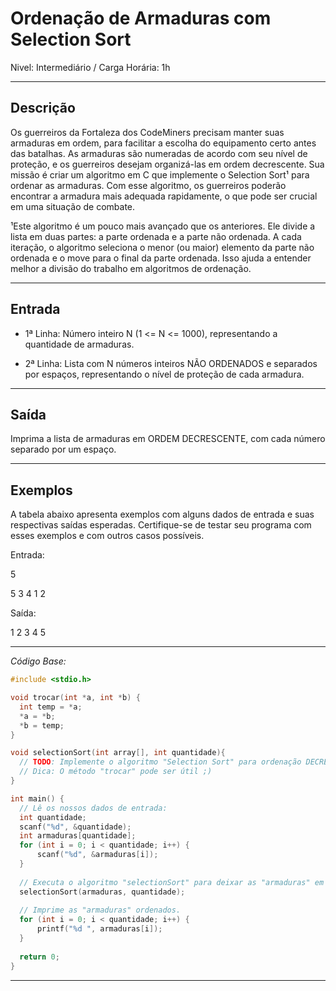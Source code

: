 # Ordenação de Armaduras com Selection Sort

Nivel: Intermediário / Carga Horária: 1h

---

## Descrição

Os guerreiros da Fortaleza dos CodeMiners precisam manter suas armaduras em ordem, para facilitar a escolha do equipamento certo antes das batalhas. As armaduras são numeradas de acordo com seu nível de proteção, e os guerreiros desejam organizá-las em ordem decrescente. Sua missão é criar um algoritmo em C que implemente o Selection Sort¹ para ordenar as armaduras. Com esse algoritmo, os guerreiros poderão encontrar a armadura mais adequada rapidamente, o que pode ser crucial em uma situação de combate.

¹Este algoritmo é um pouco mais avançado que os anteriores. Ele divide a lista em duas partes: a parte ordenada e a parte não ordenada. A cada iteração, o algoritmo seleciona o menor (ou maior) elemento da parte não ordenada e o move para o final da parte ordenada. Isso ajuda a entender melhor a divisão do trabalho em algoritmos de ordenação. 

---

## Entrada

* 1ª Linha: Número inteiro N (1 <= N <= 1000), representando a quantidade de armaduras.

* 2ª Linha: Lista com N números inteiros NÃO ORDENADOS e separados por espaços, representando o nível de proteção de cada armadura.

---

## Saída

Imprima a lista de armaduras em ORDEM DECRESCENTE, com cada número separado por um espaço.

---

## Exemplos

A tabela abaixo apresenta exemplos com alguns dados de entrada e suas respectivas saídas esperadas. Certifique-se de testar seu programa com esses exemplos e com outros casos possíveis.

Entrada:

5

5 3 4 1 2

Saída:

1 2 3 4 5

---

*Código Base:*

~~~c
#include <stdio.h>

void trocar(int *a, int *b) {
  int temp = *a;
  *a = *b;
  *b = temp;
}

void selectionSort(int array[], int quantidade){ 
  // TODO: Implemente o algoritmo "Selection Sort" para ordenação DECRESCENTE.
  // Dica: O método "trocar" pode ser útil ;)
}

int main() {
  // Lê os nossos dados de entrada:
  int quantidade;
  scanf("%d", &quantidade);
  int armaduras[quantidade];
  for (int i = 0; i < quantidade; i++) {
      scanf("%d", &armaduras[i]);
  }
  
  // Executa o algoritmo "selectionSort" para deixar as "armaduras" em ordem DECRESCENTE.
  selectionSort(armaduras, quantidade);
  
  // Imprime as "armaduras" ordenados.
  for (int i = 0; i < quantidade; i++) {
      printf("%d ", armaduras[i]);
  }
  
  return 0;
}
~~~

---